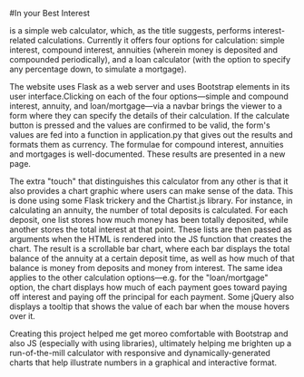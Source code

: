 #In your Best Interest

is a simple web calculator, which, as the title suggests, performs interest-related calculations.
Currently it offers four options for calculation: simple interest, compound interest, annuities
(wherein money is deposited and compounded periodically), and a loan calculator (with the option
to specify any percentage down, to simulate a mortgage).

The website uses Flask as a web server and uses Bootstrap elements in its user interface.Clicking
on each of the four options—simple and compound interest, annuity, and loan/mortgage—via a navbar
brings the viewer to a form where they can specify the details of their calculation. If the
calculate button is pressed and the values are confirmed to be valid, the form's values are fed
into a function in application.py that gives out the results and formats them as currency. The
formulae for compound interest, annuities and mortgages is well-documented. These results are
presented in a new page.

The extra "touch" that distinguishes this calculator from any other is that it also provides a
chart graphic where users can make sense of the data. This is done using some Flask trickery and
the Chartist.js library. For instance, in calculating an annuity, the number of total deposits is
calculated. For each deposit, one list stores how much money has been totally deposited, while
another stores the total interest at that point. These lists are then passed as arguments when
the HTML is rendered into the JS function that creates the chart. The result is a scrollable bar
chart, where each bar displays the total balance of the annuity at a certain deposit time, as well
as how much of that balance is money from deposits and money from interest. The same idea applies
to the other calculation options—e.g. for the "loan/mortgage" option, the chart displays how much
of each payment goes toward paying off interest and paying off the principal for each payment.
Some jQuery also displays a tooltip that shows the value of each bar when the mouse hovers over it.

Creating this project helped me get moreo comfortable with Bootstrap and also JS (especially with
using libraries), ultimately helping me brighten up a run-of-the-mill calculator with responsive
and dynamically-generated charts that help illustrate numbers in a graphical and interactive
format.

